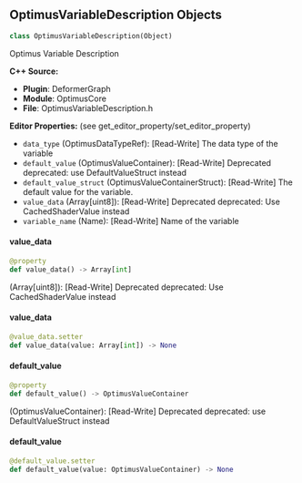 ## OptimusVariableDescription Objects

```python
class OptimusVariableDescription(Object)
```

Optimus Variable Description

**C++ Source:**

- **Plugin**: DeformerGraph
- **Module**: OptimusCore
- **File**: OptimusVariableDescription.h

**Editor Properties:** (see get_editor_property/set_editor_property)

- ``data_type`` (OptimusDataTypeRef):  [Read-Write] The data type of the variable
- ``default_value`` (OptimusValueContainer):  [Read-Write] Deprecated
  deprecated: use DefaultValueStruct instead
- ``default_value_struct`` (OptimusValueContainerStruct):  [Read-Write] The default value for the variable.
- ``value_data`` (Array[uint8]):  [Read-Write] Deprecated
  deprecated: Use CachedShaderValue instead
- ``variable_name`` (Name):  [Read-Write] Name of the variable

<a id="unreal.OptimusVariableDescription.value_data"></a>

#### value_data

```python
@property
def value_data() -> Array[int]
```

(Array[uint8]):  [Read-Write] Deprecated
deprecated: Use CachedShaderValue instead

<a id="unreal.OptimusVariableDescription.value_data"></a>

#### value_data

```python
@value_data.setter
def value_data(value: Array[int]) -> None
```

<a id="unreal.OptimusVariableDescription.default_value"></a>

#### default_value

```python
@property
def default_value() -> OptimusValueContainer
```

(OptimusValueContainer):  [Read-Write] Deprecated
deprecated: use DefaultValueStruct instead

<a id="unreal.OptimusVariableDescription.default_value"></a>

#### default_value

```python
@default_value.setter
def default_value(value: OptimusValueContainer) -> None
```

<a id="unreal.RetargetOpBase"></a>